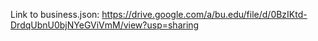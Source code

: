 Link to business.json: https://drive.google.com/a/bu.edu/file/d/0BzIKtd-DrdqUbnU0bjNYeGViVmM/view?usp=sharing